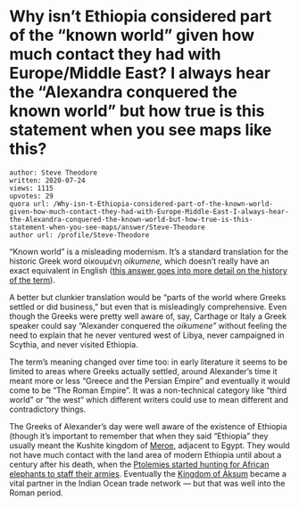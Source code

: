 # Why isn’t Ethiopia considered part of the “known world” given how much contact they had with Europe/Middle East? I always hear the “Alexandra conquered the known world” but how true is this statement when you see maps like this?

	author: Steve Theodore
	written: 2020-07-24
	views: 1115
	upvotes: 29
	quora url: /Why-isn-t-Ethiopia-considered-part-of-the-known-world-given-how-much-contact-they-had-with-Europe-Middle-East-I-always-hear-the-Alexandra-conquered-the-known-world-but-how-true-is-this-statement-when-you-see-maps/answer/Steve-Theodore
	author url: /profile/Steve-Theodore


“Known world” is a misleading modernism. It’s a standard translation for the historic Greek word οἰκουμένη _oikumene,_ which doesn’t really have an exact equivalent in English ([this answer goes into more detail on the history of the term](https://www.quora.com/Where-does-the-phrase-the-Known-World-come-from-in-reference-to-Alexander-of-Macedonia-Were-the-Greeks-not-aware-of-any-other-civilisations-except-the-Persians-and-Indians/answer/Steve-Theodore?ch=10&share=ae35ce91&srid=zLvM)).

A better but clunkier translation would be “parts of the world where Greeks settled or did business,” but even that is misleadingly comprehensive. Even though the Greeks were pretty well aware of, say, Carthage or Italy a Greek speaker could say “Alexander conquered the _oikumene”_ without feeling the need to explain that he never ventured west of Libya, never campaigned in Scythia, and never visited Ethiopia.

The term’s meaning changed over time too: in early literature it seems to be limited to areas where Greeks actually settled, around Alexander’s time it meant more or less “Greece and the Persian Empire” and eventually it would come to be “The Roman Empire”. It was a non-technical category like “third world” or “the west” which different writers could use to mean different and contradictory things.

The Greeks of Alexander’s day were well aware of the existence of Ethiopia (though it’s important to remember that when they said “Ethiopia” they usually meant the Kushite kingdom of [Meroe](https://www.ancient.eu/Meroe/#:~:text=Meroe%20was%20a%20wealthy%20metropolis,Napata%20was%20sacked%20in%20c), adjacent to Egypt. They would not have much contact with the land area of modern Ethiopia until about a century after his death, when the [Ptolemies started hunting for African elephants to staff their armies](https://www.quora.com/What-is-the-most-interesting-historical-fact-you-know-off-the-top-of-your-head). Eventually the [Kingdom of Aksum](https://en.wikipedia.org/wiki/Kingdom_of_Aksum) became a vital partner in the Indian Ocean trade network — but that was well into the Roman period.

